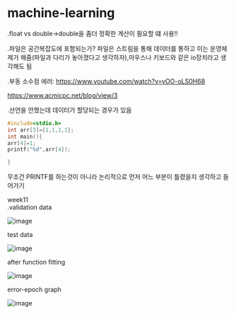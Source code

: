 # machine-learning

.float vs double->double을 좀더 정확한 계산이 필요할 떄 사용!!

.파일은 공간복잡도에 포함되는가?
파일은 스트림을 통해 데이터를 통하고 이는 운영체제가 해줌(파일과 다리가 놓아졌다고 생각하자),마우스나 키보드와 같은 io장치라고 생각해도 됨

.부동 소수점 에러:
https://www.youtube.com/watch?v=vOO-oLS0H68

https://www.acmicpc.net/blog/view/3


.선언을 안했는데 데이터가 할당되는 경우가 있음

```c
#include<stdio.h>
int arr[3]={1,1,1,1};
int main(){
arr[4]=1;
printf("%d",arr[4]);

}

```
무조건 PRINTF를 하는것이 아니라 논리적으로 먼저 어느 부분이 틀렸을지 생각하고 들어가기


week11  
.validation data

![image](https://user-images.githubusercontent.com/62791913/170620310-3f0b0a22-cee1-4f2c-b81b-5f7407eb553e.png)

test data

![image](https://user-images.githubusercontent.com/62791913/170620379-9b83fbc2-3d6f-4b50-93d0-260549558181.png)



after function fitting

![image](https://user-images.githubusercontent.com/62791913/170620435-abb4a521-cd44-4467-b495-17770ec835b5.png)



error-epoch graph

![image](https://user-images.githubusercontent.com/62791913/170620536-8aedba06-aecc-4f7c-8bbd-05778591b956.png)




